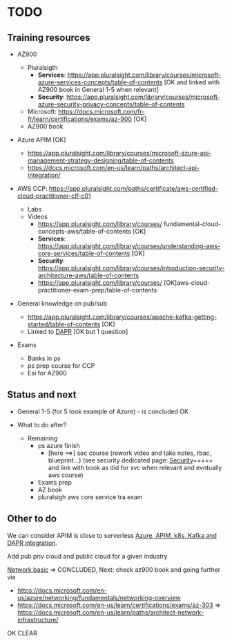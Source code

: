 # TODO

## Training resources

- AZ900
    - Pluralsigth 
        - **Services**: https://app.pluralsight.com/library/courses/microsoft-azure-services-concepts/table-of-contents  [OK and linked with AZ900 book in General 1-5 when relevant]
        - **Security**: https://app.pluralsight.com/library/courses/microsoft-azure-security-privacy-concepts/table-of-contents
    - Microsoft: https://docs.microsoft.com/fr-fr/learn/certifications/exams/az-900  [OK]
    - AZ900 book
- Azure APIM [OK]
    - https://app.pluralsight.com/library/courses/microsoft-azure-api-management-strategy-designing/table-of-contents
    - https://docs.microsoft.com/en-us/learn/paths/architect-api-integration/ 

- AWS CCP: https://app.pluralsight.com/paths/certificate/aws-certified-cloud-practitioner-clf-c01 
    - Labs
    - Videos
        - https://app.pluralsight.com/library/courses/ fundamental-cloud-concepts-aws/table-of-contents  [OK]
        - **Services**: https://app.pluralsight.com/library/courses/understanding-aws-core-services/table-of-contents  [OK]
        - **Security**: https://app.pluralsight.com/library/courses/introduction-security-architecture-aws/table-of-contents
        - https://app.pluralsight.com/library/courses/  [OK]aws-cloud-practitioner-exam-prep/table-of-contents
- General knowledge on pub/sub
    - https://app.pluralsight.com/library/courses/apache-kafka-getting-started/table-of-contents  [OK] 
    - Linked to [DAPR](./Azure/Azure-APIM-k8s-Kafkapubsub-and-DAPR-integration.md)  [OK but 1 question]
- Exams
    - Banks in ps 
    - ps prep course for CCP
    - Esi for AZ900

## Status and next 

- General 1-5 (for 5 took example of Azure) -  is concluded OK 

- What to do after?
    - Remaining
        - ps azure finish
            - [here ==>]  sec course (rework video and take notes, rbac, blueprint...) (see security dedicated page: [Security](./Azure/security.md)+++++ and link with book as did for svc when relevant and evntually aws course)
        - Exams prep
        - AZ book
        - pluralsigh aws core service tra exam
 
 ## Other to do

We can consider APIM is close to serverless 
[Azure, APIM, k8s, Kafka and DAPR integration](../Azure/Azure-APIM-k8s-Kafkapubsub-and-DAPR-integration.md).

Add pub priv cloud and public cloud for a given industry

[Network basic](../Azure/Networking/basic.md) => CONCLUDED, 
Next: check az900 book and going further via 
+ https://docs.microsoft.com/en-us/azure/networking/fundamentals/networking-overview
+ https://docs.microsoft.com/en-us/learn/certifications/exams/az-303 => https://docs.microsoft.com/en-us/learn/paths/architect-network-infrastructure/

<!-- postpone exam -->
OK CLEAR